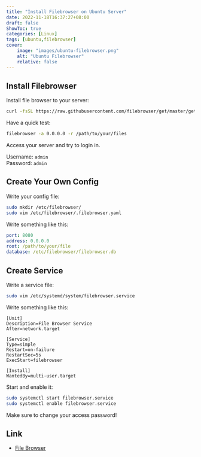 ```yaml
---
title: "Install Filebrowser on Ubuntu Server"
date: 2022-11-18T16:37:27+08:00
draft: false
ShowToc: true
categories: [Linux]
tags: [ubuntu,filebrowser]
cover:
    image: "images/ubuntu-filebrowser.png"
    alt: "Ubuntu Filebrowser"
    relative: false
---
```


## Install Filebrowser

Install file browser to your server:

```bash
curl -fsSL https://raw.githubusercontent.com/filebrowser/get/master/get.sh | bash
```

Have a quick test:

```bash
filebrowser -a 0.0.0.0 -r /path/to/your/files
```

Access your server and try to login in.

Username: `admin`\
Password: `admin`

## Create Your Own Config

Write your config file:

```bash
sudo mkdir /etc/filebrowser/
sudo vim /etc/filebrowser/.filebrowser.yaml
```

Write something like this:

```yaml
port: 8080
address: 0.0.0.0
root: /path/to/your/file
database: /etc/filebrowser/filebrowser.db
```

## Create Service

Write a service file:

```bash
sudo vim /etc/systemd/system/filebrowser.service
```

Write something like this:

```service
[Unit]
Description=File Browser Service
After=network.target

[Service]
Type=simple
Restart=on-failure
RestartSec=5s
ExecStart=filebrowser

[Install]
WantedBy=multi-user.target
```

Start and enable it:

```bash
sudo systemctl start filebrowser.service
sudo systemctl enable filebrowser.service
```

Make sure to change your access password!

## Link

- [File Browser](https://filebrowser.org/)

